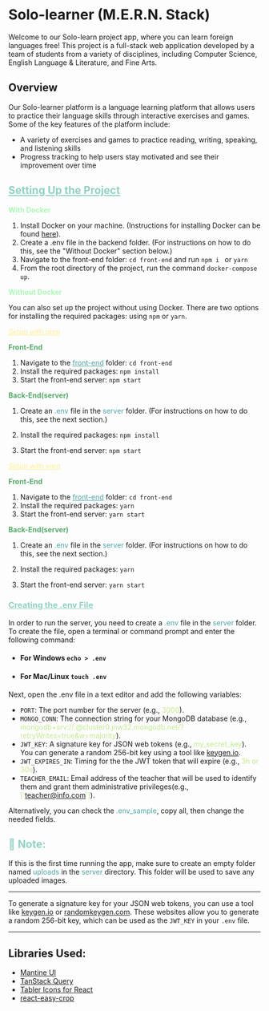 # **Solo-learner (M.E.R.N. Stack)**

Welcome to our Solo-learn project app, where you can learn foreign languages free! This project is a full-stack web application developed by a team of students from a variety of disciplines, including Computer Science, English Language & Literature, and Fine Arts.

## **Overview**

Our Solo-learner platform is a language learning platform that allows users to practice their language skills through interactive exercises and games. Some of the key features of the platform include:

- A variety of exercises and games to practice reading, writing, speaking, and listening skills
- Progress tracking to help users stay motivated and see their improvement over time

<h2><font color="#92D1C3"><strong><ins>Setting Up the Project</ins></strong></font></h2>

<font color="#ADF7B6">**With Docker**</font>

1. Install Docker on your machine. (Instructions for installing Docker can be found [here](https://docs.docker.com/engine/install/)).
2. Create a .env file in the backend folder. (For instructions on how to do this, see the "Without Docker" section below.)
3. Navigate to the front-end folder: `cd front-end` and run `npm i ` or `yarn`
4. From the root directory of the project, run the command `docker-compose up`.

<font color="#ADF7B6"> **Without Docker**</font>

You can also set up the project without using Docker. There are two options for installing the required packages: using `npm` or `yarn`.

<font color="#FFEE93"><ins>_Setup with npm_</ins></font>

<font color="#59A96A"><strong>**Front-End**</strong></font>

1. Navigate to the <font color="#51A3A3"><ins>front-end</ins></font> folder: `cd front-end`
2. Install the required packages: `npm install`
3. Start the front-end server: `npm start`

<font color="#59A96A"><strong>**Back-End(server)**</strong></font>

1. Create an <font color="#51A3A3">.env</font> file in the <font color="#51A3A3">server</font> folder. (For instructions on how to do this, see the next section.)

2. Install the required packages: `npm install`

3. Start the front-end server: `npm start`

<font color="#FFEE93"><ins>_Setup with yarn_</ins></font>

<font color="#59A96A"><strong>**Front-End**</strong></font>

1. Navigate to the <font color="#51A3A3"><ins>front-end</ins></font> folder: `cd front-end`
2. Install the required packages: `yarn`
3. Start the front-end server: `yarn start`

<font color="#59A96A"><strong>**Back-End(server)**</strong></font>

1. Create an <font color="#51A3A3">.env</font> file in the <font color="#51A3A3">server</font> folder. (For instructions on how to do this, see the next section.)

2. Install the required packages: `yarn`

3. Start the front-end server: `yarn start`

<h3><font color="#92D1C3"><strong><ins>Creating the .env File</ins></strong></font></h3>

In order to run the server, you need to create a <font color="#51A3A3">.env</font> file in the <font color="#51A3A3">server</font> folder. To create the file, open a terminal or command prompt and enter the following command:

- #### For Windows `echo > .env`

- #### For Mac/Linux `touch .env`

Next, open the .env file in a text editor and add the following variables:

- `PORT`: The port number for the server (e.g., <font color="#c3e991">3000</font>).
- `MONGO_CONN`: The connection string for your MongoDB database (e.g., <font color="#c3e991">mongodb+srv://<username>:<password>@cluster0.jnw32.mongodb.net/<Database Name>?retryWrites=true&w=majority</font>).
- `JWT_KEY`: A signature key for JSON web tokens (e.g., <font color="#c3e991">my_secret_key</font>). You can generate a random 256-bit key using a tool like [keygen.io](https://keygen.io).
- `JWT_EXPIRES_IN`: Timing for the the JWT token that will expire (e.g., <font color="#c3e991">3h or 30s</font>).
- `TEACHER_EMAIL`: Email address of the teacher that will be used to identify them and grant them administrative privileges(e.g., <font color="#c3e991">['teacher@info.com']</font>).

Alternatively, you can check the <font color="#51A3A3">.env_sample</font>, copy all, then change the needed fields.

<h2><font color="#92D1C3">📝 Note:</font></h2>

If this is the first time running the app, make sure to create an empty folder named <font color="#51A3A3">uploads</font> in the <font color="#51A3A3">server</font> directory. This folder will be used to save any uploaded images.

---

To generate a signature key for your JSON web tokens, you can use a tool like [keygen.io](https://keygen.io) or [randomkeygen.com](https://randomkeygen.com). These websites allow you to generate a random 256-bit key, which can be used as the `JWT_KEY` in your `.env` file.

---

## Libraries Used:

- [Mantine UI](https://mantine.dev/)
- [TanStack Query](https://tanstack.com/query/v4/?from=reactQueryV3&original=https://react-query-v3.tanstack.com/)
- [Tabler Icons for React](https://tabler-icons-react.vercel.app/)
- [react-easy-crop](https://www.npmjs.com/package/react-easy-crop?activeTab=readme)
